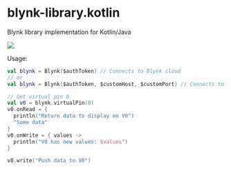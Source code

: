 # blynk-library.kotlin
Blynk library implementation for Kotlin/Java

[![](https://jitpack.io/v/jocelyngirard/blynk-library.kotlin.svg)](https://jitpack.io/#jocelyngirard/blynk-library.kotlin)

Usage: 
```kotlin
val blynk = Blynk($authToken) // Connects to Blynk cloud
// or
val blynk = Blynk($authToken, $customHost, $customPort) // Connects to custom server

// Get virtual pin 0
val v0 = blynk.virtualPin(0)
v0.onRead = { 
  println("Return data to display on V0")
  "Some data"
}
v0.onWrite = { values ->
  println("V0 has new values: $values") 
}

v0.write("Push data to V0")
```
